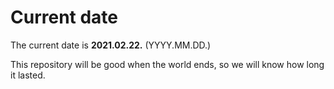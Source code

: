 # Current date

The current date is **2021.02.22.** (YYYY.MM.DD.)

This repository will be good when the world ends, so we will know how long it lasted.